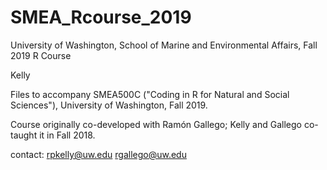 # SMEA_Rcourse_2019
University of Washington, School of Marine and Environmental Affairs, Fall 2019 R Course

Kelly 

Files to accompany SMEA500C ("Coding in R for Natural and Social Sciences"), University of Washington, Fall 2019.

Course originally co-developed with Ramón Gallego; Kelly and Gallego co-taught it in Fall 2018.

contact:
rpkelly@uw.edu
rgallego@uw.edu
